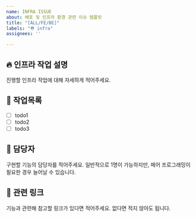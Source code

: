 ```yaml
---
name: INFRA ISSUE
about: 배포 및 인프라 환경 관련 이슈 템플릿
title: "[ALL/FE/BE]"
labels: "⛑️ infra"
assignees: ''

---
```


## 🔥 인프라 작업 설명
진행할 인프라 작업에 대해 자세하게 적어주세요.

## 🚧 작업목록
- [ ] todo1
- [ ] todo2
- [ ] todo3

## 🥸 담당자
구현할 기능의 담당자를 적어주세요. 일반적으로 1명이 가능하지만, 페어 프로그래밍이 필요한 경우 늘어날 수 있습니다.


## 🔗 관련 링크
기능과 관련해 참고할 링크가 있다면 적어주세요. 없다면 적지 않아도 됩니다.
